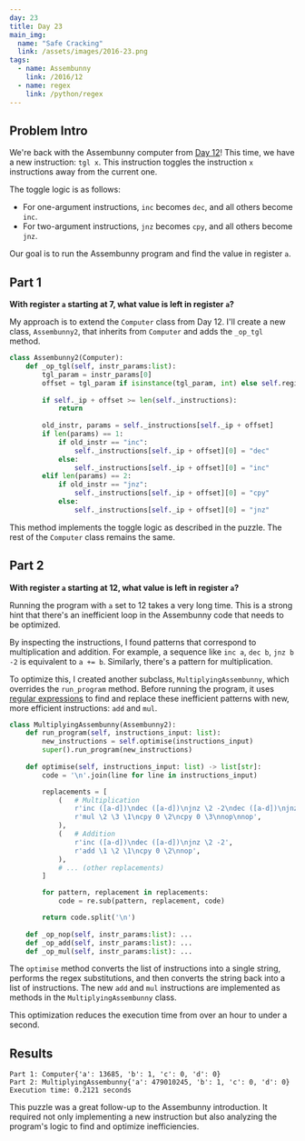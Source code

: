 ```yaml
--- 
day: 23
title: Day 23
main_img:
  name: "Safe Cracking"
  link: /assets/images/2016-23.png
tags:
  - name: Assembunny
    link: /2016/12
  - name: regex
    link: /python/regex
---
```


## Problem Intro

We're back with the Assembunny computer from [Day 12](/2016/12)! This time, we have a new instruction: `tgl x`. This instruction toggles the instruction `x` instructions away from the current one.

The toggle logic is as follows:
- For one-argument instructions, `inc` becomes `dec`, and all others become `inc`.
- For two-argument instructions, `jnz` becomes `cpy`, and all others become `jnz`.

Our goal is to run the Assembunny program and find the value in register `a`.

## Part 1

**With register `a` starting at 7, what value is left in register `a`?**

My approach is to extend the `Computer` class from Day 12. I'll create a new class, `Assembunny2`, that inherits from `Computer` and adds the `_op_tgl` method.

```python
class Assembunny2(Computer):
    def _op_tgl(self, instr_params:list):
        tgl_param = instr_params[0]
        offset = tgl_param if isinstance(tgl_param, int) else self.registers[tgl_param]
        
        if self._ip + offset >= len(self._instructions):
            return
        
        old_instr, params = self._instructions[self._ip + offset]
        if len(params) == 1:
            if old_instr == "inc":
                self._instructions[self._ip + offset][0] = "dec"
            else:
                self._instructions[self._ip + offset][0] = "inc"
        elif len(params) == 2:
            if old_instr == "jnz":
                self._instructions[self._ip + offset][0] = "cpy"
            else:
                self._instructions[self._ip + offset][0] = "jnz"
```

This method implements the toggle logic as described in the puzzle. The rest of the `Computer` class remains the same.

## Part 2

**With register `a` starting at 12, what value is left in register `a`?**

Running the program with `a` set to 12 takes a very long time. This is a strong hint that there's an inefficient loop in the Assembunny code that needs to be optimized.

By inspecting the instructions, I found patterns that correspond to multiplication and addition. For example, a sequence like `inc a`, `dec b`, `jnz b -2` is equivalent to `a += b`. Similarly, there's a pattern for multiplication.

To optimize this, I created another subclass, `MultiplyingAssembunny`, which overrides the `run_program` method. Before running the program, it uses [regular expressions](/python/regex) to find and replace these inefficient patterns with new, more efficient instructions: `add` and `mul`.

```python
class MultiplyingAssembunny(Assembunny2):
    def run_program(self, instructions_input: list):
        new_instructions = self.optimise(instructions_input)
        super().run_program(new_instructions)
    
    def optimise(self, instructions_input: list) -> list[str]:
        code = '\n'.join(line for line in instructions_input)

        replacements = [
            (   # Multiplication
                r'inc ([a-d])\ndec ([a-d])\njnz \2 -2\ndec ([a-d])\njnz \3 -5',
                r'mul \2 \3 \1\ncpy 0 \2\ncpy 0 \3\nnop\nnop',
            ), 
            (   # Addition
                r'inc ([a-d])\ndec ([a-d])\njnz \2 -2',
                r'add \1 \2 \1\ncpy 0 \2\nnop',
            ),
            # ... (other replacements)
        ]

        for pattern, replacement in replacements:
            code = re.sub(pattern, replacement, code)

        return code.split('\n')
        
    def _op_nop(self, instr_params:list): ...
    def _op_add(self, instr_params:list): ...
    def _op_mul(self, instr_params:list): ...
```

The `optimise` method converts the list of instructions into a single string, performs the regex substitutions, and then converts the string back into a list of instructions. The new `add` and `mul` instructions are implemented as methods in the `MultiplyingAssembunny` class.

This optimization reduces the execution time from over an hour to under a second.

## Results

```text
Part 1: Computer{'a': 13685, 'b': 1, 'c': 0, 'd': 0}
Part 2: MultiplyingAssembunny{'a': 479010245, 'b': 1, 'c': 0, 'd': 0}
Execution time: 0.2121 seconds
```

This puzzle was a great follow-up to the Assembunny introduction. It required not only implementing a new instruction but also analyzing the program's logic to find and optimize inefficiencies.
